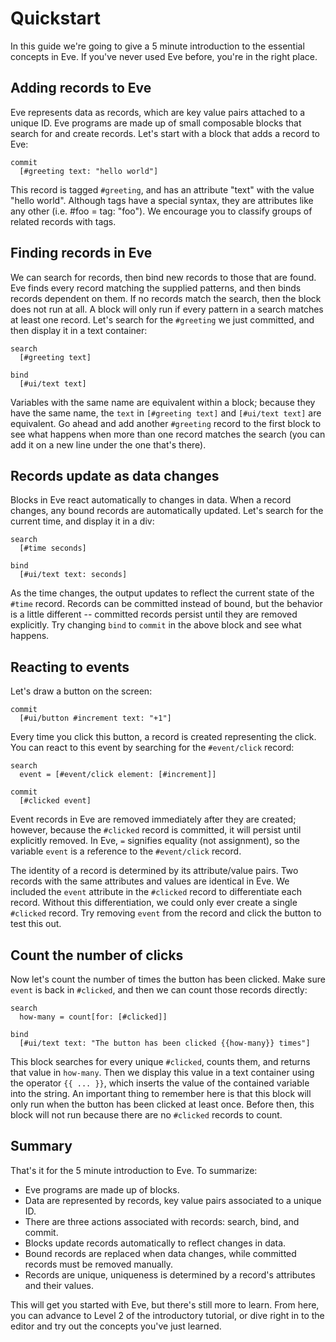 # Quickstart

In this guide we're going to give a 5 minute introduction to the essential concepts in Eve. If you've never used Eve before, you're in the right place.

## Adding records to Eve

Eve represents data as records, which are key value pairs attached to a unique ID. Eve programs are made up of small composable blocks that search for and create records. Let's start with a block that adds a record to Eve:

```eve
commit
  [#greeting text: "hello world"]
```

This record is tagged `#greeting`, and has an attribute "text" with the value "hello world". Although tags have a special syntax, they are attributes like any other (i.e. #foo = tag: "foo"). We encourage you to classify groups of related records with tags.

## Finding records in Eve

We can search for records, then bind new records to those that are found. Eve finds every record matching the supplied patterns, and then binds records dependent on them. If no records match the search, then the block does not run at all. A block will only run if every pattern in a search matches at least one record. Let's search for the `#greeting` we just committed, and then display it in a text container:

```eve
search
  [#greeting text]

bind
  [#ui/text text]
```

Variables with the same name are equivalent within a block; because they have the same name, the `text` in `[#greeting text]` and `[#ui/text text]` are equivalent. Go ahead and add another `#greeting` record to the first block to see what happens when more than one record matches the search (you can add it on a new line under the one that's there). 

## Records update as data changes

Blocks in Eve react automatically to changes in data. When a record changes, any bound records are automatically updated. Let's search for the current time, and display it in a div:

```eve
search
  [#time seconds]

bind 
  [#ui/text text: seconds]
```

As the time changes, the output updates to reflect the current state of the `#time` record. Records can be committed instead of bound, but the behavior is a little different -- committed records persist until they are removed explicitly. Try changing `bind` to `commit` in the above block and see what happens.

## Reacting to events

Let's draw a button on the screen:

```eve
commit
  [#ui/button #increment text: "+1"]
```

Every time you click this button, a record is created representing the click. You can react to this event by searching for the `#event/click` record:

```eve
search
  event = [#event/click element: [#increment]]

commit
  [#clicked event]
```

Event records in Eve are removed immediately after they are created; however, because the `#clicked` record is committed, it will persist until explicitly removed. In Eve, `=` signifies equality (not assignment), so the variable `event` is a reference to the `#event/click` record. 

The identity of a record is determined by its attribute/value pairs. Two records with the same attributes and values are identical in Eve. We included the `event` attribute in the `#clicked` record to differentiate each record. Without this differentiation, we could only ever create a single `#clicked` record. Try removing `event` from the record and click the button to test this out.

## Count the number of clicks

Now let's count the number of times the button has been clicked. Make sure `event` is back in `#clicked`, and then we can count those records directly:

```eve
search
  how-many = count[for: [#clicked]]

bind
  [#ui/text text: "The button has been clicked {{how-many}} times"]
```

This block searches for every unique `#clicked`, counts them, and returns that value in `how-many`. Then we display this value in a text container using the operator `{{ ... }}`, which inserts the value of the contained variable into the string. An important thing to remember here is that this block will only run when the button has been clicked at least once. Before then, this block will not run because there are no `#clicked` records to count.

## Summary

That's it for the 5 minute introduction to Eve. To summarize:

- Eve programs are made up of blocks.
- Data are represented by records, key value pairs associated to a unique ID.
- There are three actions associated with records: search, bind, and commit.
- Blocks update records automatically to reflect changes in data.
- Bound records are replaced when data changes, while committed records must be removed manually.
- Records are unique, uniqueness is determined by a record's attributes and their values.

This will get you started with Eve, but there's still more to learn. From here, you can advance to Level 2 of the introductory tutorial, or dive right in to the editor and try out the concepts you've just learned.